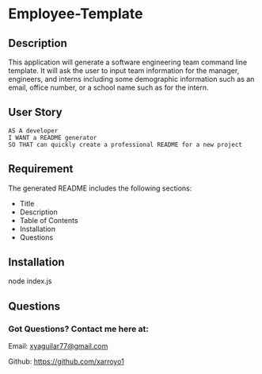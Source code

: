 # Employee-Template

## Description

This application will generate a software engineering team command line template. It will ask the user to input team information for the manager, engineers, and interns including some demographic information such as an email, office number, or a school name such as for the intern.

## User Story

```
AS A developer
I WANT a README generator
SO THAT can quickly create a professional README for a new project
```

## Requirement
The generated README includes the following sections: 

  * Title
  * Description
  * Table of Contents
  * Installation
  * Questions


## Installation
node index.js


## Questions 
### Got Questions? Contact me here at:
Email: xyaguilar77@gmail.com

Github: https://github.com/xarroyo1
